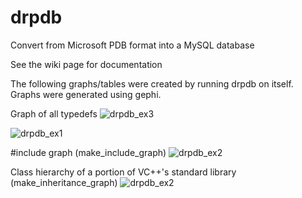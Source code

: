 # drpdb
Convert from Microsoft PDB format into a MySQL database

See the wiki page for documentation

The following graphs/tables were created by running drpdb on itself. Graphs were generated using gephi.

Graph of all typedefs
![drpdb_ex3](https://cloud.githubusercontent.com/assets/13194087/21599994/33237a9e-d13b-11e6-9808-7e1ec754f028.png)

![drpdb_ex1](https://cloud.githubusercontent.com/assets/13194087/21583388/270c8b9e-d044-11e6-9aeb-cf17db8343de.png)

#include graph (make_include_graph)
![drpdb_ex2](https://cloud.githubusercontent.com/assets/13194087/21599746/413f05a2-d137-11e6-9467-53ab64c3518b.png)

Class hierarchy of a portion of VC++'s standard library (make_inheritance_graph)
![drpdb_ex2](https://cloud.githubusercontent.com/assets/13194087/21599898/64bf516a-d139-11e6-8966-2d3cd6e3a065.png)
